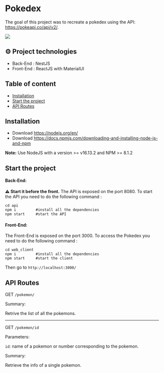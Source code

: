 # Pokedex
The goal of this project was to recreate a pokedex using the API: https://pokeapi.co/api/v2/.

![](https://i.imgur.com/dmWpWeX.jpg)

## :gear: Project technologies 

- Back-End : NestJS
- Front-End : ReactJS with MaterialUI

## Table of content

- [Installation](#installation)
- [Start the project](#start)
- [API Routes](#api)

## Installation
- Download https://nodejs.org/en/
- Download https://docs.npmjs.com/downloading-and-installing-node-js-and-npm


**Note:** Use NodeJS with a version >= v16.13.2 and NPM >= 8.1.2

## Start the project

#### Back-End:

**:warning: Start it before the front.**
The API is exposed on the port 8080.
To start the API you need to do the following command :

```bash=
cd api
npm i         #install all the dependencies
npm start     #start the API
```

#### Front-End:

The Front-End is exposed on the port 3000.
To access the Pokedex you need to do the following command :

```bash=
cd web_client
npm i         #install all the dependencies
npm start     #start the client
```

Then go to `http://localhost:3000/`

## API Routes

GET `/pokemon/`

Summary:

Retrive the list of all the pokemons.

---
GET `/pokemon/id`

Parameters:

`id`: name of a pokemon or number corresponding to the pokemon.

Summary:

Retrieve the info of a single pokemon.






